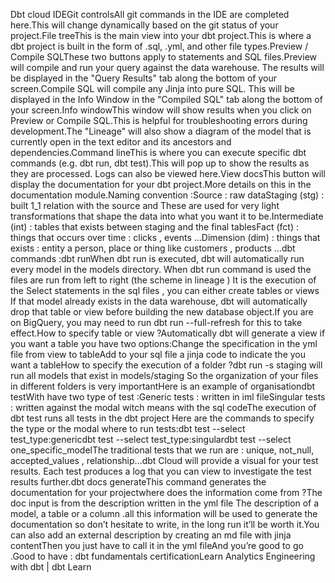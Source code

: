 Dbt cloud IDEGit controlsAll git commands in the IDE are completed here.This will change dynamically based on the git status of your project.File treeThis is the main view into your dbt project.This is where a dbt project is built in the form of .sql, .yml, and other file types.Preview / Compile SQLThese two buttons apply to statements and SQL files.Preview will compile and run your query against the data warehouse. The results will be displayed in the "Query Results" tab along the bottom of your screen.Compile SQL will compile any Jinja into pure SQL. This will be displayed in the Info Window in the "Compiled SQL" tab along the bottom of your screen.Info windowThis window will show results when you click on Preview or Compile SQL.This is helpful for troubleshooting errors during development.The "Lineage" will also show a diagram of the model that is currently open in the text editor and its ancestors and dependencies.Command lineThis is where you can execute specific dbt commands (e.g. dbt run, dbt test).This will pop up to show the results as they are processed. Logs can also be viewed here.View docsThis button will display the documentation for your dbt project.More details on this in the documentation module.Naming convention :Source : raw dataStaging (stg) : built 1_1 relation with the source and These are used for very light transformations that shape the data into what you want it to be.Intermediate (int) : tables that exists between staging and the final tablesFact (fct) : things that occurs over time : clicks , events …Dimension (dim) : things that exists : entity a person, place or thing like customers , products …dbt commands :dbt runWhen dbt run is executed, dbt will automatically run every model in the models directory. When dbt run command is used the files are run from left to right (the scheme in lineage ) It is the execution of the Select statements in the sql files , you can either create tables or views If that model already exists in the data warehouse, dbt will automatically drop that table or view before building the new database object.If you are on BigQuery, you may need to run dbt run --full-refresh for this to take effect.How to specify table or view ?Automatically dbt will generate a view if you want a table you have two options:Change the specification in the yml file from view to tableAdd to your sql file a jinja code to indicate the you want a tableHow to specify the execution of a folder ?dbt run -s staging will run all models that exist in models/staging So the organization of your files in different folders is very importantHere is an example of organisationdbt testWith have two type of test :Generic tests : written in iml fileSingular tests : written against the modal witch means with the sql codeThe execution of dbt test runs all tests in the dbt project Here are the commands to specify the type or the modal where to run tests:dbt test --select test_type:genericdbt test --select test_type:singulardbt test --select one_specific_modelThe traditional tests that we run are : unique, not_null, accepted_values , relationship…dbt Cloud will provide a visual for your test results. Each test produces a log that you can view to investigate the test results further.dbt docs generateThis command generates the documentation for your projectwhere does the information come from ?The doc input is from the description written in the yml file The description of a model, a table or a column .all this information will be used to generate the documentation so don’t hesitate to write, in the long run it’ll be worth it.You can also add an external description by creating an md file with jinja contentThen you just have to call it in the yml fileAnd you’re good to go .Good to have : dbt fundamentals certificationLearn Analytics Engineering with dbt | dbt Learn